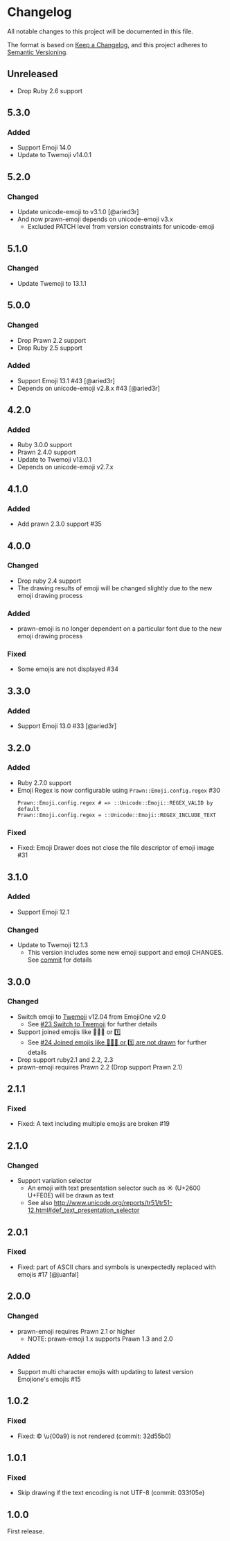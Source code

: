 # Changelog

All notable changes to this project will be documented in this file.

The format is based on [Keep a Changelog](https://keepachangelog.com/en/1.0.0/),
and this project adheres to [Semantic Versioning](https://semver.org/spec/v2.0.0.html).

## Unreleased

* Drop Ruby 2.6 support

## 5.3.0

### Added

* Support Emoji 14.0
* Update to Twemoji v14.0.1

## 5.2.0

### Changed

* Update unicode-emoji to v3.1.0 [@aried3r]
* And now prawn-emoji depends on unicode-emoji v3.x
  * Excluded PATCH level from version constraints for unicode-emoji

## 5.1.0

### Changed

* Update Twemoji to 13.1.1

## 5.0.0

### Changed

* Drop Prawn 2.2 support
* Drop Ruby 2.5 support

### Added

* Support Emoji 13.1 #43 [@aried3r]
* Depends on unicode-emoji v2.8.x #43 [@aried3r]

## 4.2.0

### Added

* Ruby 3.0.0 support
* Prawn 2.4.0 support
* Update to Twemoji v13.0.1
* Depends on unicode-emoji v2.7.x

## 4.1.0

### Added

* Add prawn 2.3.0 support #35

## 4.0.0

### Changed

* Drop ruby 2.4 support
* The drawing results of emoji will be changed slightly due to the new emoji drawing process

### Added

* prawn-emoji is no longer dependent on a particular font due to the new emoji drawing process

### Fixed

* Some emojis are not displayed #34

## 3.3.0

### Added

 * Support Emoji 13.0 #33 [@aried3r]

## 3.2.0

### Added

 * Ruby 2.7.0 support
 * Emoji Regex is now configurable using `Prawn::Emoji.config.regex` #30
   ```
   Prawn::Emoji.config.regex # => ::Unicode::Emoji::REGEX_VALID by default
   Prawn::Emoji.config.regex = ::Unicode::Emoji::REGEX_INCLUDE_TEXT
   ```

### Fixed

 * Fixed: Emoji Drawer does not close the file descriptor of emoji image #31

## 3.1.0

### Added

 * Support Emoji 12.1

### Changed

 * Update to Twemoji 12.1.3
   * This version includes some new emoji support and emoji CHANGES. See [commit](https://github.com/hidakatsuya/prawn-emoji/commit/96cb731d337721bf89be9463d270cc46962380d9) for details

## 3.0.0

### Changed

 * Switch emoji to [Twemoji](https://github.com/twitter/twemoji) v12.04 from EmojiOne v2.0
   * See [#23 Switch to Twemoji](https://github.com/hidakatsuya/prawn-emoji/issues/23) for further details
 * Support joined emojis like 👨‍👨‍👦 or 1️⃣
   * See [#24 Joined emojis like 👨‍👨‍👦 or 1️⃣ are not drawn](https://github.com/hidakatsuya/prawn-emoji/issues/24) for further details
 * Drop support ruby2.1 and 2.2, 2.3
 * prawn-emoji requires Prawn 2.2 (Drop support Prawn 2.1)

## 2.1.1

### Fixed

 * Fixed: A text including multiple emojis are broken #19

## 2.1.0

### Changed

 * Support variation selector
   * An emoji with text presentation selector such as ☀︎ (U+2600 U+FE0E) will be drawn as text
   * See also http://www.unicode.org/reports/tr51/tr51-12.html#def_text_presentation_selector

## 2.0.1

### Fixed

 * Fixed: part of ASCII chars and symbols is unexpectedly replaced with emojis #17 [@juanfal]

## 2.0.0

### Changed

 * prawn-emoji requires Prawn 2.1 or higher
   - NOTE: prawn-emoji 1.x supports Prawn 1.3 and 2.0

### Added

 * Support multi character emojis with updating to latest version Emojione's emojis #15

## 1.0.2

### Fixed

 * Fixed: © \u{00a9} is not rendered (commit: 32d55b0)

## 1.0.1

### Fixed

 * Skip drawing if the text encoding is not UTF-8 (commit: 033f05e)

## 1.0.0

First release.
